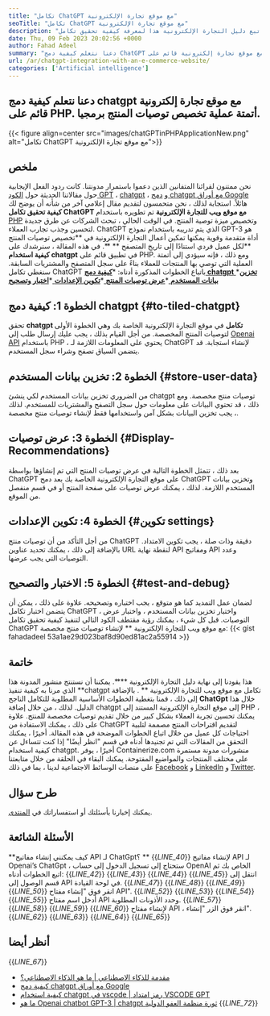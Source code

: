 ```yaml
---
title: "تكامل ChatGPT مع موقع تجارة الإلكترونية" 
seoTitle: "تكامل ChatGPT مع موقع تجارة الإلكترونية" 
description: "اتبع دليل التجارة الإلكترونية هذا لمعرفة كيفية تحقيق تكامل ChatGPT مع موقع على شبكة الإنترنت للتجارة الإلكترونية لتقديم توصيات منتج مخصصة." 
date: Thu, 09 Feb 2023 20:02:56 +0000
author: Fahad Adeel
summary: "دعنا نتعلم كيفية دمج ChatGPT مع موقع تجارة إلكترونية قائم على PHP. أتمتة عملية تخصيص توصيات المنتج برمجيا." 
url: /ar/chatgpt-integration-with-an-e-commerce-website/
categories: ['Artificial intelligence']
---
```


## دعنا نتعلم كيفية دمج chatgpt مع موقع تجارة إلكترونية قائم على PHP. أتمتة عملية تخصيص توصيات المنتج برمجيا.

{{< figure align=center src="images/chatGPTinPHPApplicationNew.png" alt="تكامل ChatGPT مع موقع تجارة الإلكترونية">}}


## ملخص
نحن ممتنون لقرائنا المتفانين الذين دعموا باستمرار مدونتنا. كانت ردود الفعل الإيجابية حول مقالاتنا الحديثة حول [الكود GPT][1] ، [chatgpt][2] ، و [دمج chatgpt مع أوراق Google][3] هائلاً. استجابة لذلك ، نحن متحمسون لتقديم مقال إعلامي آخر من شأنه أن يوضح لك **كيفية تحقيق تكامل ChatGPT مع موقع ويب للتجارة الإلكترونية**  تم تطويره باستخدام [PHP][4] وتخصيص ميزة توصية المنتج.
في الوقت الحالي ، تبحث الشركات عن طرق جديدة لتحسين وجذب تجارب العملاء. ChatGPT الذي يتم تدريبه باستخدام نموذج GPT-3 هو أداة متقدمة وقوية يمكنها تمكين أعمال التجارة الإلكترونية في **تخصيص توصيات المنتج  **لكل عميل فردي استنادًا إلى تاريخ المتصفح **  **. في هذه المقالة ، سنرشدك على  **كيفية استخدام chatgpt**   في تطبيق قائم على PHP. ومع ذلك ، فإنه سيؤدي إلى أتمتة العملية التي توصي بها المنتجات للعملاء بناءً على سجل المتصفح والمشتريات السابقة.
سنغطي تكامل ChatGPT باتباع الخطوات المذكورة أدناه:
  *[**كيفية دمج chatgpt** ][5]
  *[**تخزين بيانات المستخدم** ][6]
  *[**عرض توصيات المنتج** ][7]
  *[**تكوين الإعدادات** ][8]
  *[**اختبار وتصحيح** ][9]

## الخطوة 1: كيفية دمج chatgpt   {#to-tiled-chatgpt}
تحقق **chatgpt تكامل**  في موقع التجارة الإلكترونية الخاصة بك وهي الخطوة الأولى لتوصيات المنتج المخصصة. من أجل القيام بذلك ، يجب عليك إرسال طلب إلى [Openai API][10] باستخدام PHP ، يحتوي على المعلومات اللازمة لـ ChatGPT لإنشاء استجابة. قد يتضمن السياق تصفح وشراء سجل المستخدم.

## الخطوة 2: تخزين بيانات المستخدم   {#store-user-data}
من الضروري تخزين بيانات المستخدم لكي ينشئ chatgpt توصيات منتج مخصصة. ومع ذلك ، قد تحتوي البيانات على معلومات حول سجل التصفح والمشتريات للمستخدم. لذلك ، يجب تخزين البيانات بشكل آمن واستخدامها فقط لإنشاء توصيات منتج مخصصة.

## الخطوة 3: عرض توصيات   {#Display-Recommendations}
بعد ذلك ، تتمثل الخطوة التالية في عرض توصيات المنتج التي تم إنشاؤها بواسطة ChatGPT على موقع التجارة الإلكترونية الخاصة بك بعد دمج ChatGPT وتخزين بيانات المستخدم اللازمة. لذلك ، يمكنك عرض توصيات على صفحة المنتج أو في قسم منفصل من الموقع.

## الخطوة 4: تكوين الإعدادات   {#تكوين settings}
من أجل التأكد من أن توصيات منتج ChatGPT دقيقة وذات صلة ، يجب تكوين الامتداد. بالإضافة إلى ذلك ، يمكنك تحديد عناوين URL لنقطة نهاية API ومفاتيح API وعدد التوصيات التي يجب عرضها.

## الخطوة 5: الاختبار والتصحيح   {#test-and-debug}
لضمان عمل التمديد كما هو متوقع ، يجب اختباره وتصحيحه. علاوة على ذلك ، يمكن أن يتضمن اختبار تكامل ChatGPT ، واختبار تخزين بيانات المستخدم ، واختبار عرض التوصيات.
قبل كل شيء ، يمكنك رؤية مقتطف الكود التالي لتنفيذ كيفية تحقيق تكامل ChatGPT مع موقع ويب للتجارة الإلكترونية ** لإنشاء توصيات منتج مخصصة:
{{< gist fahadadeel 53a1ae29d023baf8d90ed81ac2a55914 >}}

## خاتمة
هذا يقودنا إلى نهاية دليل التجارة الإلكترونية ****. يمكننا أن نستنتج منشور المدونة هذا الذي مرنا به كيفية تنفيذ  **chatgpt تكامل مع موقع ويب للتجارة الإلكترونية ** . بالإضافة إلى ذلك ، قمنا بتغطية الخطوات الأساسية المطلوبة للتكامل الناجح  **ChatGpt**   خلال هذا الدليل. لذلك ، من خلال إضافة chatgpt إلى موقع التجارة الإلكترونية المستند إلى PHP ، يمكنك تحسين تجربة العملاء بشكل كبير من خلال تقديم توصيات مخصصة للمنتج. علاوة على ذلك ، يمكنك الاستفادة من ChatGPT لتقديم اقتراحات المنتج مصممة لتلبية احتياجات كل عميل من خلال اتباع الخطوات الموضحة في هذه المقالة. أخيرًا ، يمكنك التحقق من المقالات التي تم تجنيدها أدناه في قسم "انظر أيضًا" إذا كنت تتساءل عن كيفية استخدام chatgpt.
أخيرًا ، يوفر Containerize.com منشورات مدونة مستمرة على مختلف المنتجات والمواضيع المفتوحة. يمكنك البقاء في الحلقة من خلال متابعتنا على منصات الوسائط الاجتماعية لدينا ، بما في ذلك [Facebook][11] و [LinkedIn][12] و [Twitter][13].

## طرح سؤال
يمكنك إخبارنا بأسئلتك أو استفساراتك في [المنتدى][14].

## الأسئلة الشائعة
**كيف يمكنني إنشاء مفاتيح API لـ ChatGpt؟ **
{{_LINE_40_}}
  لإنشاء مفاتيح API لـ Openai’s ChatGpt ، ستحتاج إلى تسجيل الدخول إلى حساب OpenAI الخاص بك ثم اتبع الخطوات أدناه:
{{_LINE_42_}}
{{_LINE_43_}}
{{_LINE_44_}}
{{_LINE_45_}}
      انتقل إلى قسم الوصول إلى API في لوحة القيادة.
{{_LINE_47_}}
{{_LINE_48_}}
{{_LINE_49_}}
{{_LINE_50_}}
      انقر فوق "إنشاء مفتاح API".
{{_LINE_52_}}
{{_LINE_53_}}
{{_LINE_54_}}
{{_LINE_55_}}
      أدخل اسم مفتاح API وحدد الأذونات المطلوبة.
{{_LINE_57_}}
{{_LINE_58_}}
{{_LINE_59_}}
{{_LINE_60_}}
      لإنشاء مفتاح API ، انقر فوق الزر "إنشاء".
{{_LINE_62_}}
{{_LINE_63_}}
{{_LINE_64_}}
{{_LINE_65_}}

## أنظر أيضا
{{_LINE_67_}}
  * [مقدمة للذكاء الاصطناعي | ما هو الذكاء الاصطناعي؟][15]
  * [كيفية دمج chatgpt مع أوراق Google][3]
  * [كيفية استخدام chatgpt في vscode | رمز امتداد VSCODE GPT][1]
  * [ما هو Openai chatbot GPT-3 | chatgpt ثورة منظمة العفو الدولية][2]
{{_LINE_72_}}

  
[1]: https://blog.containerize.com/artificial-intelligence/how-to-use-chatgpt-in-vscode-the-vscode-extension-codegpt/
[2]: https://blog.containerize.com/artificial-intelligence/what-is-openai-chatbot-gpt-3-chatgpt-an-ai-revolution/
[3]: https://blog.containerize.com/artificial-intelligence/integrate-chatgpt-with-google-sheets/
[4]: https://www.php.net/
[5]: #How-to-Integrate-ChatGPT
[6]: #Store-User-Data
[7]: #Display-Recommendations
[8]: #Configure-Settings
[9]: #Test-and-Debug
[10]: https://platform.openai.com/account/api-keys
[11]: https://web.facebook.com/containerize
[12]: https://www.linkedin.com/company/containerize/
[13]: https://twitter.com/containerize_co
[14]: https://forum.containerize.com/
[15]: https://blog.containerize.com/artificial-intelligence/an-introduction-to-artificial-intelligence-what-is-ai/
